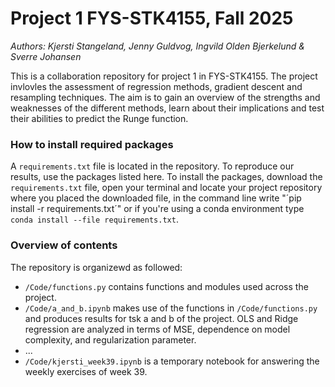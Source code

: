 # Project 1 FYS-STK4155, Fall 2025
*Authors: Kjersti Stangeland, Jenny Guldvog, Ingvild Olden Bjerkelund & Sverre Johansen*

This is a collaboration repository for project 1 in FYS-STK4155. The project invlovles the assessment of regression methods, gradient descent and resampling techniques. The aim is to gain an overview of the strengths and weaknesses of the different methods, learn about their implications and test their abilities to predict the Runge function. 

### How to install required packages
A `requirements.txt` file is located in the repository. To reproduce our results, use the packages listed here. To install the packages, download the `requirements.txt` file, open your terminal and locate your project repository where you placed the downloaded file, in the command line write "´pip install -r requirements.txt´" or if you're using a conda environment type `conda install --file requirements.txt`.

### Overview of contents
The repository is organizewd as followed:
* `/Code/functions.py` contains functions and modules used across the project.
* `/Code/a_and_b.ipynb` makes use of the functions in `/Code/functions.py` and produces results for tsk a and b of the project. OLS and Ridge regression are analyzed in terms of MSE, dependence on model complexity, and regularization parameter. 
* ...
* `/Code/kjersti_week39.ipynb` is a temporary notebook for answering the weekly exercises of week 39. 